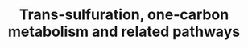 ---
annotations:
- id: PW:0000002
  parent: classic metabolic pathway
  type: Pathway Ontology
  value: classic metabolic pathway
- id: PW:0000189
  parent: regulatory pathway
  type: Pathway Ontology
  value: folate mediated one-carbon metabolic pathway
- id: PW:0000140
  parent: regulatory pathway
  type: Pathway Ontology
  value: folate metabolic pathway
authors:
- Leonjohn2008
- MaintBot
- Mkutmon
- Khanspers
- MirellaKalafati
- Jessev1993
- DeSl
- Egonw
- Eweitz
citedin:
- link: 10.1159/000535120
  title: Human Monocytes Exposed to SARS-CoV-2 Display Features of Innate Immune Memory
    Producing High Levels of CXCL10 upon Restimulation (2023)
- link: 10.1038/s41598-023-33585-2
  title: Bioinformatics analysis of the pathogenic link between Epstein-Barr virus
    infection, systemic lupus erythematosus and diffuse large B cell lymphoma (2023)
- link: PMC12198134
  title: Investigation of the relationship between chronic hepatitis B and tuberculosis
    using bioinformatics and systems biology approaches (2025)
communities: []
description: This pathway shows the (one) carbon metabolism over grey and related
  pathways around it.  The one carbon donor pathway (WP2190) has been added to this
  one (additional conversions are coloured green for clarity of the origin); as well
  as WP3940 (overlapping content in bold), which was based on [KEGG](https://www.genome.jp/dbget-bin/www_bget?pathway+mmu00270)
  and inferred from Mus musculus pathway [WP1770_96326](http://wikipathways.org/instance/WP1770_r96326)
  with a 100.0% conversion rate.  Proteins on this pathway have targeted assays available
  via the [CPTAC Assay Portal](https://assays.cancer.gov/available_assays?wp_id=WP2525).
last-edited: 2025-03-03
ndex: 1e974613-8b65-11eb-9e72-0ac135e8bacf
organisms:
- Homo sapiens
redirect_from:
- /index.php/Pathway:WP2525
- /instance/WP2525
- /instance/WP2525_r137431
revision: r137431
schema-jsonld:
- '@context': https://schema.org/
  '@id': https://wikipathways.github.io/pathways/WP2525.html
  '@type': Dataset
  creator:
    '@type': Organization
    name: WikiPathways
  description: This pathway shows the (one) carbon metabolism over grey and related
    pathways around it.  The one carbon donor pathway (WP2190) has been added to this
    one (additional conversions are coloured green for clarity of the origin); as
    well as WP3940 (overlapping content in bold), which was based on [KEGG](https://www.genome.jp/dbget-bin/www_bget?pathway+mmu00270)
    and inferred from Mus musculus pathway [WP1770_96326](http://wikipathways.org/instance/WP1770_r96326)
    with a 100.0% conversion rate.  Proteins on this pathway have targeted assays
    available via the [CPTAC Assay Portal](https://assays.cancer.gov/available_assays?wp_id=WP2525).
  keywords:
  - (S)-2-Aminobutanoate
  - 10-Formyl-THF
  - 10-formyldihydrofolate
  - 2-oxobutanoate
  - 3-Sulfinoalanine
  - 3P-Glycerate
  - 3P-Hydroxypyruvate
  - 5,10-Methenyl-THF
  - 5,10-Methenyltetrahydrofolic acid
  - 5,10-Methylene-THF
  - 5-Methyltetrahydrofolic acid
  - 5-oxoproline
  - AGXT2
  - AHCY
  - AHCYL1
  - AHCYL2
  - ALDH7A1
  - AMT
  - Acetylcholine
  - BAAT
  - BCAT1
  - BCAT2
  - BHMT
  - BHMT2
  - Betaine
  - Betainealdehyde
  - CBS
  - CBSL
  - CDO1
  - CDP-Ethanolamine
  - CDP-choline
  - CEPT1
  - CHDH
  - CHKA
  - CHKB
  - CHPT1
  - CSAD
  - CTH
  - Choline
  - Cysteine sulphinate
  - DHFR
  - DHFR2
  - DHFRL1
  - DMGDH
  - DNM1
  - DNMT3A
  - DNMT3B
  - DNMT3L
  - Decarboxylated SAM
  - Dihydrofolate
  - Dimethylglycine
  - ETNK1
  - ETNK2
  - Ethanolamine
  - Folic acid
  - GAD1
  - GAD2
  - GCLC
  - GCLM
  - GNMT
  - GPX1
  - GPX2
  - GPX3
  - GPX4
  - GPX5
  - GPX6
  - GPX7
  - GSR
  - GSS
  - Glutamate
  - Glutathione
  - Glutathione (GSH)
  - Glutathione disulfide (GSSG)
  - Glycine
  - Homocysteine
  - Hypotaurine
  - L-Cystathionine
  - L-Cysteine
  - L-Methionine
  - L-Serine
  - MAT1A
  - MAT2A
  - MAT2B
  - MTHFD1
  - MTHFD1L
  - MTHFD2
  - MTHFD2L
  - MTHFR
  - MTR
  - NADP
  - NADPH
  - O-Phosphoethanolamine
  - Ophthalmate
  - Ornithine
  - PCYT1A
  - PCYT1B
  - PCYT2
  - PEMT
  - PHGDH
  - PLD1
  - PSAT1
  - PSPH
  - Phosphatidylcholines
  - Phosphatidylethanolamine
  - Phosphocholine
  - Phosphoserine
  - Putrescine
  - S-Adenosylhomocysteine
  - S-Adenosylmethionine
  - SARDH
  - SHMT1
  - SHMT2
  - SLC25A48
  - SOD1
  - SOD2
  - SOD3
  - Sarcosine
  - Spermidine
  - Spermine
  - THF
  - TYMS
  - Taurine
  - Taurochenodesoxycholic acid
  - Taurocholic acid
  - Tetrahydrofolic acid
  - Total Phospholipids
  - dTMP
  - dUMP
  - gamma-Glutamylcysteine
  - gamma-L-Glutamyl-L-2-aminobutyrate
  license: CC0
  name: Trans-sulfuration, one-carbon metabolism and related pathways
seo: CreativeWork
title: Trans-sulfuration, one-carbon metabolism and related pathways
wpid: WP2525
---